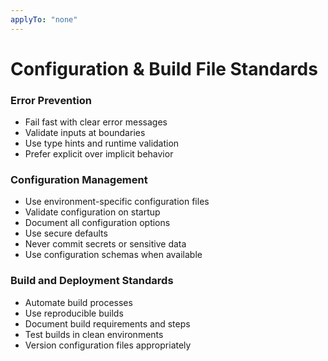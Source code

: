 ```yaml
---
applyTo: "none"
---
```


# Configuration & Build File Standards

### Error Prevention

- Fail fast with clear error messages
- Validate inputs at boundaries
- Use type hints and runtime validation
- Prefer explicit over implicit behavior

### Configuration Management

- Use environment-specific configuration files
- Validate configuration on startup
- Document all configuration options
- Use secure defaults
- Never commit secrets or sensitive data
- Use configuration schemas when available

### Build and Deployment Standards

- Automate build processes
- Use reproducible builds
- Document build requirements and steps
- Test builds in clean environments
- Version configuration files appropriately
